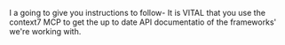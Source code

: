 I a going to give you instructions to follow- It is VITAL that you use the context7 MCP 
to get the up to date API documentatio of the frameworks' we're working with.
